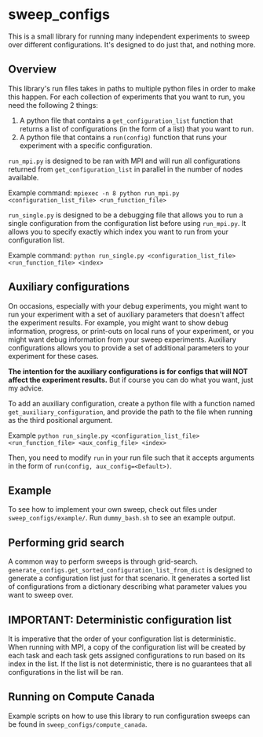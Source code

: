 # sweep_configs
This is a small library for running many independent experiments to sweep over different configurations. It's designed to do just that, and nothing more.

## Overview
This library's run files takes in paths to multiple python files in order to make this happen. For each collection of experiments that you want to run, you need the following 2 things:

1. A python file that contains a `get_configuration_list` function that returns a list of configurations (in the form of a list) that you want to run.
2. A python file that contains a `run(config)` function that runs your experiment with a specific configuration.

`run_mpi.py` is designed to be ran with MPI and will run all configurations returned from `get_configuration_list` in parallel in the number of nodes available.

Example command:
```mpiexec -n 8 python run_mpi.py <configuration_list_file> <run_function_file>```

`run_single.py` is designed to be a debugging file that allows you to run a single configuration from the configuration list before using `run_mpi.py`. It allows you to specify exactly which index you want to run from your configuration list.

Example command:
```python run_single.py <configuration_list_file> <run_function_file> <index>```

## Auxiliary configurations
On occasions, especially with your debug experiments, you might want to run your experiment with a set of auxiliary parameters that doesn't affect the experiment results. For example, you might want to show debug information, progress, or print-outs on local runs of your experiment, or you might want debug information from your sweep experiments. Auxiliary configurations allows you to provide a set of additional parameters to your experiment for these cases. 

**The intention for the auxiliary configurations is for configs that will NOT affect the experiment results.** But if course you can do what you want, just my advice.

To add an auxiliary configuration, create a python file with a function named `get_auxiliary_configuration`, and provide the path to the file when running as the third positional argument.

Example `python run_single.py <configuration_list_file> <run_function_file> <aux_config_file> <index>`

Then, you need to modify `run` in your run file such that it accepts arguments in the form of `run(config, aux_config=<Default>)`.

## Example
To see how to implement your own sweep, check out files under `sweep_configs/example/`. Run `dummy_bash.sh` to see an example output.

## Performing grid search
A common way to perform sweeps is through grid-search. `generate_configs.get_sorted_configuration_list_from_dict` is designed to generate a configuration list just for that scenario. It generates a sorted list of configurations from a dictionary describing what parameter values you want to sweep over.

## IMPORTANT: Deterministic configuration list 
It is imperative that the order of your configuration list is deterministic. When running with MPI, a copy of the configuration list will be created by each task and each task gets assigned configurations to run based on its index in the list. If the list is not deterministic, there is no guarantees that all configurations in the list will be ran.

## Running on Compute Canada
Example scripts on how to use this library to run configuration sweeps can be found in `sweep_configs/compute_canada`.

